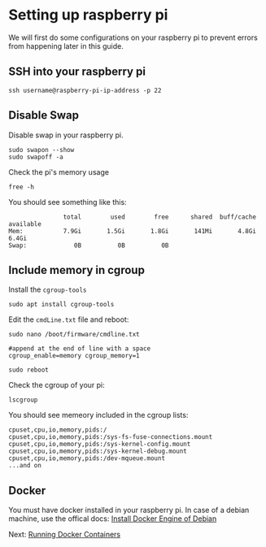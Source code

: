 # Setting up raspberry pi

We will first do some configurations on your raspberry pi to prevent errors from happening later in this guide.

## SSH into your raspberry pi

```
ssh username@raspberry-pi-ip-address -p 22
```

## Disable Swap

Disable swap in your raspberry pi.

```
sudo swapon --show
sudo swapoff -a
```

Check the pi's memory usage

```
free -h
```

You should see something like this:

```
               total        used        free      shared  buff/cache   available
Mem:           7.9Gi       1.5Gi       1.8Gi       141Mi       4.8Gi       6.4Gi
Swap:             0B          0B          0B
```

## Include memory in cgroup

Install the `cgroup-tools`

```
sudo apt install cgroup-tools
```

Edit the `cmdLine.txt` file and reboot:

```
sudo nano /boot/firmware/cmdline.txt

#append at the end of line with a space
cgroup_enable=memory cgroup_memory=1

sudo reboot
```

Check the cgroup of your pi:

```
lscgroup
```

You should see memeory included in the cgroup lists:

```
cpuset,cpu,io,memory,pids:/
cpuset,cpu,io,memory,pids:/sys-fs-fuse-connections.mount
cpuset,cpu,io,memory,pids:/sys-kernel-config.mount
cpuset,cpu,io,memory,pids:/sys-kernel-debug.mount
cpuset,cpu,io,memory,pids:/dev-mqueue.mount
...and on
```

## Docker

You must have docker installed in your raspberry pi. In case of a debian machine, use the offical docs: [Install Docker Engine of Debian](https://docs.docker.com/engine/install/debian/)

Next: [Running Docker Containers](https://github.com/Jaecom/kubernetes-the-hard-way-raspberrypi-docker/blob/main/docs/01-docker-container-setup.md)
